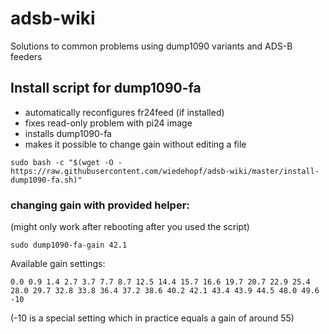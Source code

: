 # adsb-wiki
Solutions to common problems using dump1090 variants and ADS-B feeders


## Install script for dump1090-fa

- automatically reconfigures fr24feed (if installed)
- fixes read-only problem with pi24 image
- installs dump1090-fa
- makes it possible to change gain without editing a file

```
sudo bash -c "$(wget -O - https://raw.githubusercontent.com/wiedehopf/adsb-wiki/master/install-dump1090-fa.sh)"
```

### changing gain with provided helper:

(might only work after rebooting after you used the script)

```
sudo dump1090-fa-gain 42.1
```


Available gain settings:
```
0.0 0.9 1.4 2.7 3.7 7.7 8.7 12.5 14.4 15.7 16.6 19.7 20.7 22.9 25.4
28.0 29.7 32.8 33.8 36.4 37.2 38.6 40.2 42.1 43.4 43.9 44.5 48.0 49.6 -10
```
(-10 is a special setting which in practice equals a gain of around 55)

